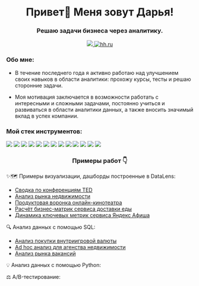 <h1 align="center">Привет👋 Меня зовут Дарья!</h1>


<h3 align="center">Решаю задачи бизнеса через аналитику.</h3>

<div align="center">
    <a href="https://t.me/dr_rrrrrrrrr" target="_blank">
    <img src="https://img.shields.io/badge/Telegram-2CA5E0?style=for-the-badge&logo=telegram&logoColor=white"  />
  </a>
     <a href="https://spb.hh.ru/resume/1ffe8e1bff0eee30590039ed1f654b6e42544f" target="_blank">
    <img src="https://img.shields.io/badge/HH-D32F2F?style=for-the-badge&logo=HH&logoColor=FFFFFF" alt="hh.ru" />
  </a>
 </div>

<h3 align="left">Обо мне:</h3>
<p align="left">

- В течение последнего года я активно работаю над улучшением своих навыков в области аналитики: прохожу курсы, тесты и решаю сторонние задачи.

- Моя мотивация заключается в возможности работать с интересными и сложными задачами, постоянно учиться и развиваться в области аналитики данных, а также вносить значимый вклад в успех компании.

<h3 align="left">Мой стек инструментов:</h3>

<div align="left">
  <img src="https://img.shields.io/badge/SQL-4479A1?style=for-the-badge&logo=postgresql&logoColor=white"  />
  <img src="https://img.shields.io/badge/DBeaver-4479A1?style=for-the-badge&logo=DBeaver&logoColor=white"  />  
  <img src="https://img.shields.io/badge/PostgreSQL-4479A1?style=for-the-badge&logo=sql&logoColor=white"  />
  <img src="https://img.shields.io/badge/Google_Sheets-34A853?style=for-the-badge&logo=google-sheets&logoColor=white"  />
  <img src="https://img.shields.io/badge/Microsoft_Excel-217346?style=for-the-badge&logo=microsoft-excel&logoColor=white"  />  
  <img src="https://img.shields.io/badge/Jupyter_Notebook-F37626?style=for-the-badge&logo=Jupyter&logoColor=white"  />
  <img src="https://img.shields.io/badge/Python-3776AB?style=for-the-badge&logo=python&logoColor=white"  />
  <img src="https://img.shields.io/badge/Pandas-150458?style=for-the-badge&logo=pandas&logoColor=white"  />
  <img src="https://img.shields.io/badge/Plotly-3F4F75?style=for-the-badge&logo=plotly&logoColor=white" />
  <img src="https://img.shields.io/badge/NumPy-013243?style=for-the-badge&logo=numpy&logoColor=white"  />
  <img src="https://img.shields.io/badge/Seaborn-404D5C?style=for-the-badge&logo=seaborn&logoColor=white" />
  <img src="https://img.shields.io/badge/Matplotlib-11557C?style=for-the-badge&logo=matplotlib&logoColor=white" />  
  <img src="https://img.shields.io/badge/Yandex_DataLens-FF0000?style=for-the-badge&logo=yandex&logoColor=white"  />
    
</div>


<h3 align="center">Примеры работ 👇</h3>

✨🗺️ Примеры визуализации, дашборды построенные в DataLens:
* [Сводка по конференциям TED](https://datalens.yandex/w9uuj3r3r35uj)
* [Анализ рынка недвижимости](https://datalens.yandex/r7h143bdgzsoe)
* [Продуктовая воронка онлайн-кинотеатра](https://datalens.yandex/gat58098c4pk2)
* [Расчёт бизнес-матрик сервиса доставки еды](https://datalens.yandex/todj7j4wuywuf)
* [Динамика ключевых метрик сервиса Яндекс Афиша](https://datalens.yandex/gocngenmx1js2)


🔍 Анализ данных с помощью SQL:
* [Анализ покупки внутриигровой валюты](https://github.com/DariaRodina22/SQL/blob/main/Script-4.sql)
* [Ad hoc анализ для агенства недвижимости](https://github.com/DariaRodina22/SQL/blob/main/Анализ%20рынка%20недвижимости%20.sql)
* [Анализ рынка вакансий](https://github.com/DariaRodina22/SQL/blob/89cb74610ab1b8315f1f80eb420880a5a953ebb8/%D0%90%D0%BD%D0%B0%D0%BB%D0%B8%D0%B7%20%D1%80%D1%8B%D0%BD%D0%BA%D0%B0%20%D0%B2%D0%B0%D0%BA%D0%B0%D0%BD%D1%81%D0%B8%D0%B8%CC%86%20.sql)

💡 Aнализ данных с помощью Python:


⚖️ A/B-тестирование:

